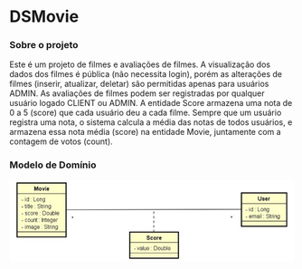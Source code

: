 # DSMovie

### Sobre o projeto
Este é um projeto de filmes e avaliações de filmes. A visualização dos dados dos filmes é
pública (não necessita login), porém as alterações de filmes (inserir, atualizar, deletar) são
permitidas apenas para usuários ADMIN. As avaliações de filmes podem ser registradas por
qualquer usuário logado CLIENT ou ADMIN. A entidade Score armazena uma nota de 0 a 5
(score) que cada usuário deu a cada filme. Sempre que um usuário registra uma nota, o
sistema calcula a média das notas de todos usuários, e armazena essa nota média (score) na
entidade Movie, juntamente com a contagem de votos (count).

### Modelo de Domínio
![diagrama](backend/assets/orm_model.png)

